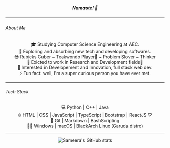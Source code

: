 <h5 align="center">Namaste! 🙏<h5>
  
-----------------------------
  
###### About Me
<div align="center">
🎓 Studying Computer Science Engineering at AEC.<br>
🌱 Exploring and absorbing new tech and developing softwares.<br>
😎 Rubicks Cuber ~ Teakwondo Player🥋 ~ Problem Slover ~ Thinker <br>
🔬 Exicted to work in Research and Development fields🤍 <br>
🤩 Interested in Developement and Innovation, full stack web dev. <br>
⚡ Fun fact: well, I'm a super curious person you have ever met.<br> 
</div>

-----------------------------

 ###### Tech Stack
 <div align="center">
 💻 Python | C++ | Java <br>
 🌐 HTML | CSS | JavaScript | TypeScript | Bootstrap | ReactJS ♡ <br>
 🔮 Git | Markdown | BashScripting <br>
 👩‍💻 Windows | macOS | BlackArch Linux (Garuda distro)
 </div>
  
-----------------------------

<div align="center">

![Sameera's GitHub stats](https://github-readme-stats.vercel.app/api?username=HarshaSri-Sameera&show_icons=true&theme=tokyonight) 

</div>


